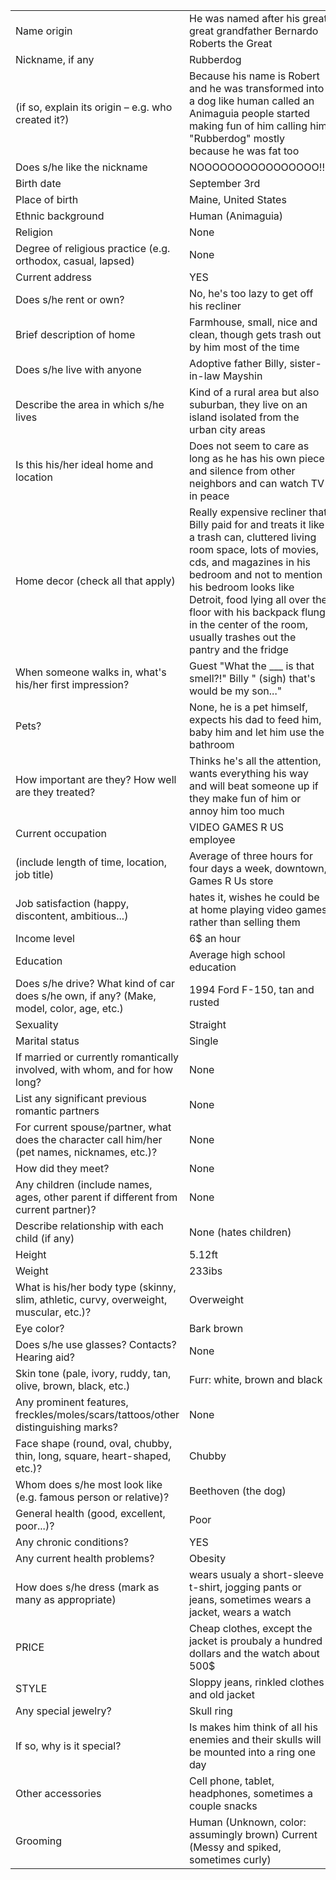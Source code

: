 

|||
|---|---|
Name origin | He was named after his great great grandfather Bernardo Roberts the Great 	 
Nickname, if any | Rubberdog
(if so, explain its origin – e.g. who created it?) | Because his name is Robert and he was transformed into a dog like human called an Animaguia people started making fun of him calling him "Rubberdog" mostly because he was fat too 
Does s/he like the nickname | NOOOOOOOOOOOOOOOO!!! 
Birth date | September 3rd 
Place of birth | Maine, United States 
Ethnic background | Human (Animaguia)  
Religion | None 
Degree of religious practice (e.g. orthodox, casual, lapsed) | None 	 
Current address | YES 
Does s/he rent or own?	| No, he's too lazy to get off his recliner 
Brief description of home | Farmhouse, small, nice and clean, though gets trash out by him most of the time
Does s/he live with anyone | Adoptive father Billy, sister-in-law Mayshin  
Describe the area in which s/he lives | Kind of a rural area but also suburban, they live on an island isolated from the urban city areas 	 
Is this his/her ideal home and location | Does not seem to care as long as he has his own piece and silence from other neighbors and can watch TV in peace 
Home decor (check all that apply) | Really expensive recliner that Billy paid for and treats it like a trash can, cluttered living room space, lots of movies, cds, and magazines in his bedroom and not to mention his bedroom looks like Detroit, food lying all over the floor with his backpack flung in the center of the room, usually trashes out the pantry and the fridge 
When someone walks in, what's his/her first impression?	| Guest "What the ___ is that smell?!" Billy " (sigh) that's would be my son..." 
Pets?	| None, he is a pet himself, expects his dad to feed him, baby him and let him use the bathroom 
How important are they? How well are they treated?	| Thinks he's all the attention, wants everything his way and will beat someone up if they make fun of him or annoy him too much 
Current occupation | VIDEO GAMES R US employee  
(include length of time, location, job title) | Average of three hours for four days a week, downtown, Games R Us store 	 
Job satisfaction (happy, discontent, ambitious...) | hates it, wishes he could be at home playing video games rather than selling them 
Income level | 6$ an hour 	 
Education | Average high school education 
Does s/he drive? What kind of car does s/he own, if any? (Make, model, color, age, etc.) | 1994 Ford F-150, tan and rusted	 
Sexuality | Straight 
Marital status | Single 
If married or currently romantically involved, with whom, and for how long?	| None 
List any significant previous romantic partners | None  
For current spouse/partner, what does the character call him/her (pet names, nicknames, etc.)? | None 
How did they meet? | None 
Any children (include names, ages, other parent if different from current partner)? | None 
Describe relationship with each child (if any) | None (hates children) 
Height | 5.12ft
Weight | 233ibs 
What is his/her body type (skinny, slim, athletic, curvy, overweight, muscular, etc.)?	| Overweight  
Eye color?	| Bark brown  
Does s/he use glasses? Contacts? Hearing aid?	| None  
Skin tone (pale, ivory, ruddy, tan, olive, brown, black, etc.) | Furr: white, brown and black  
Any prominent features, freckles/moles/scars/tattoos/other distinguishing marks?	| None  
Face shape (round, oval, chubby, thin, long, square, heart-shaped, etc.)?	| Chubby  
Whom does s/he most look like (e.g. famous person or relative)?	| Beethoven (the dog) 
General health (good, excellent, poor...)?	| Poor
Any chronic conditions?	| YES 
Any current health problems?	| Obesity 
How does s/he dress (mark as many as appropriate) | wears usualy a short-sleeve t-shirt, jogging pants or jeans, sometimes wears a jacket, wears a watch
PRICE | Cheap clothes, except the jacket is proubaly a hundred dollars and the watch about 500$
STYLE | Sloppy jeans, rinkled clothes and old jacket 
Any special jewelry? | Skull ring 
If so, why is it special?	| Is makes him think of all his enemies and their skulls will be mounted into a ring one day  
Other accessories | Cell phone, tablet, headphones, sometimes a couple snacks 	 
Grooming | Human (Unknown, color: assumingly brown) Current (Messy and spiked, sometimes curly) 


 
